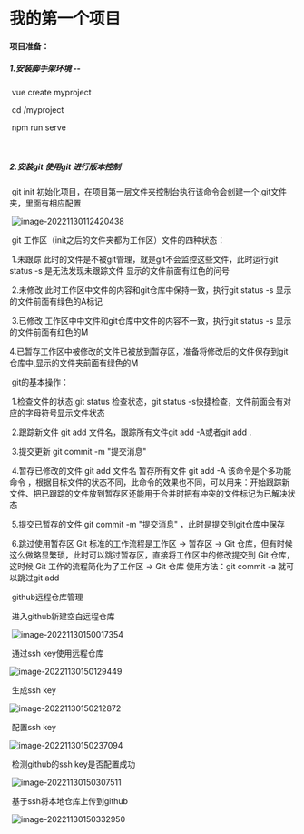 # 我的第一个项目

#### 项目准备：

##### 1.安装脚手架环境 --

​	vue create myproject

​	cd /myproject

​	npm run serve

​				

##### 2.安装git 使用git 进行版本控制

​	git init 初始化项目，在项目第一层文件夹控制台执行该命令会创建一个.git文件夹，里面有相应配置[](D:\qianduan\bij\00-笔记课件资料\04-第四阶段\04-阶段四：前后端交互阶段资料新\第四阶段：前后端交互阶段资料新\Git+github\day02（5-7小节）\讲义（pdf）\00_Git.pdf)



​	![image-20221130112420438](C:\Users\asd\AppData\Roaming\Typora\typora-user-images\image-20221130112420438.png)

​	git 工作区（init之后的文件夹都为工作区）文件的四种状态：

​		1.未跟踪 此时的文件是不被git管理，就是git不会监控这些文件，此时运行git status -s 是无法发现未跟踪文件 显示的文件前面有红色的问号

​		2.未修改 此时工作区中文件的内容和git仓库中保持一致，执行git status -s  显示的文件前面有绿色的A标记

​		3.已修改 工作区中中文件和git仓库中文件的内容不一致，执行git status -s 显示的文件前面有红色的M

​		4.已暂存工作区中被修改的文件已被放到暂存区，准备将修改后的文件保存到git仓库中,显示的文件夹前面有绿色的M



​	git的基本操作：

​		1.检查文件的状态:git status 检查状态，git status -s快捷检查，文件前面会有对应的字母符号显示文件状态

​		2.跟踪新文件 git add 文件名，跟踪所有文件git add -A或者git add .

​		3.提交更新 git commit -m "提交消息"

​		4.暂存已修改的文件 git add 文件名 暂存所有文件 git add -A 该命令是个多功能命令 ，根据目标文件的状态不同，此命令的效果也不同，可以用来：开始跟踪新文件、把已跟踪的文件放到暂存区还能用于合并时把有冲突的文件标记为已解决状态

​		5.提交已暂存的文件 git commit -m "提交消息" ，此时是提交到git仓库中保存

​		6.跳过使用暂存区  	Git 标准的工作流程是工作区 → 暂存区 → Git 仓库，但有时候这么做略显繁琐，此时可以跳过暂存区，直接将工作区中的修改提交到 Git 仓库，这时候 Git 工作的流程简化为了工作区 → Git 仓库   使用方法：git commit -a 就可以跳过git add



​	github远程仓库管理

​		进入github新建空白远程仓库

​		![image-20221130150017354](C:\Users\asd\AppData\Roaming\Typora\typora-user-images\image-20221130150017354.png)



​	通过ssh key使用远程仓库

![image-20221130150129449](C:\Users\asd\AppData\Roaming\Typora\typora-user-images\image-20221130150129449.png)

​	生成ssh key

![image-20221130150212872](C:\Users\asd\AppData\Roaming\Typora\typora-user-images\image-20221130150212872.png)

​	配置ssh key

![image-20221130150237094](C:\Users\asd\AppData\Roaming\Typora\typora-user-images\image-20221130150237094.png)

​	检测github的ssh key是否配置成功

​	![image-20221130150307511](C:\Users\asd\AppData\Roaming\Typora\typora-user-images\image-20221130150307511.png)

​	基于ssh将本地仓库上传到github

​	![image-20221130150332950](C:\Users\asd\AppData\Roaming\Typora\typora-user-images\image-20221130150332950.png)
